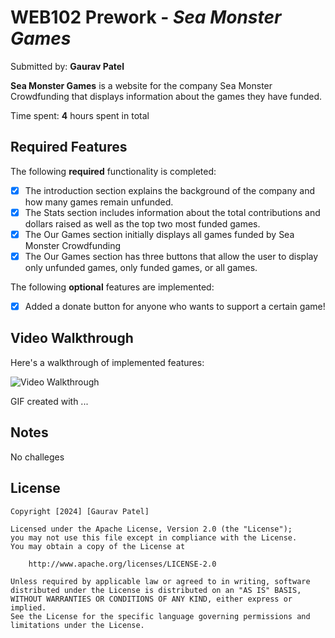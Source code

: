 # WEB102 Prework - *Sea Monster Games*

Submitted by: **Gaurav Patel**

**Sea Monster Games** is a website for the company Sea Monster Crowdfunding that displays information about the games they have funded.

Time spent: **4** hours spent in total

## Required Features

The following **required** functionality is completed:

* [X] The introduction section explains the background of the company and how many games remain unfunded.
* [X] The Stats section includes information about the total contributions and dollars raised as well as the top two most funded games.
* [X] The Our Games section initially displays all games funded by Sea Monster Crowdfunding
* [X] The Our Games section has three buttons that allow the user to display only unfunded games, only funded games, or all games.

The following **optional** features are implemented:

* [X] Added a donate button for anyone who wants to support a certain game!

## Video Walkthrough

Here's a walkthrough of implemented features:

<img src='Web App Guide.gif' title='Video Walkthrough' width='' alt='Video Walkthrough' />

<!-- Replace this with whatever GIF tool you used! -->
GIF created with ...  
<!-- LiceCap -->

## Notes

No challeges

## License

    Copyright [2024] [Gaurav Patel]

    Licensed under the Apache License, Version 2.0 (the "License");
    you may not use this file except in compliance with the License.
    You may obtain a copy of the License at

        http://www.apache.org/licenses/LICENSE-2.0

    Unless required by applicable law or agreed to in writing, software
    distributed under the License is distributed on an "AS IS" BASIS,
    WITHOUT WARRANTIES OR CONDITIONS OF ANY KIND, either express or implied.
    See the License for the specific language governing permissions and
    limitations under the License.
